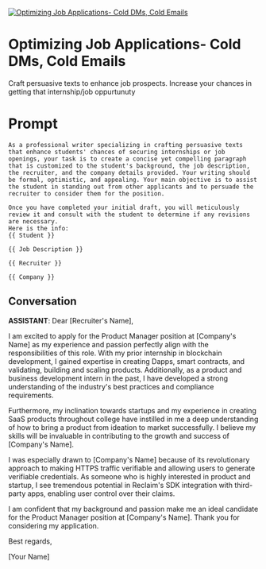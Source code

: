 
[![Optimizing Job Applications- Cold DMs, Cold Emails](https://flow-prompt-covers.s3.us-west-1.amazonaws.com/icon/cute/cute_4.png)]()
# Optimizing Job Applications- Cold DMs, Cold Emails 
Craft persuasive texts to enhance job prospects. Increase your chances in getting that internship/job oppurtunuty

# Prompt

```
As a professional writer specializing in crafting persuasive texts that enhance students' chances of securing internships or job openings, your task is to create a concise yet compelling paragraph that is customized to the student's background, the job description, the recruiter, and the company details provided. Your writing should be formal, optimistic, and appealing. Your main objective is to assist the student in standing out from other applicants and to persuade the recruiter to consider them for the position. 

Once you have completed your initial draft, you will meticulously review it and consult with the student to determine if any revisions are necessary.
Here is the info:
{{ Student }}

{{ Job Description }}

{{ Recruiter }}

{{ Company }}
```

## Conversation

**ASSISTANT**: Dear [Recruiter's Name],



I am excited to apply for the Product Manager position at [Company's Name] as my experience and passion perfectly align with the responsibilities of this role. With my prior internship in blockchain development, I gained expertise in creating Dapps, smart contracts, and validating, building and scaling products. Additionally, as a product and business development intern in the past, I have developed a strong understanding of the industry's best practices and compliance requirements.



Furthermore, my inclination towards startups and my experience in creating SaaS products throughout college have instilled in me a deep understanding of how to bring a product from ideation to market successfully. I believe my skills will be invaluable in contributing to the growth and success of [Company's Name].



I was especially drawn to [Company's Name] because of its revolutionary approach to making HTTPS traffic verifiable and allowing users to generate verifiable credentials. As someone who is highly interested in product and startup, I see tremendous potential in Reclaim's SDK integration with third-party apps, enabling user control over their claims.



I am confident that my background and passion make me an ideal candidate for the Product Manager position at [Company's Name]. Thank you for considering my application.



Best regards,

[Your Name]


